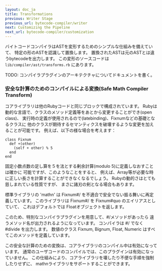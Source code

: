 ```yaml
---
layout: doc_ja
title: Transformations
previous: Writer Stage
previous_url: bytecode-compiler/writer
next: Customizing the Pipeline
next_url: bytecode-compiler/customization
---
```


バイトコードコンパイラはASTを変形するためのシンプルな仕組みを備えていて、
特定の形のASTを認識して置換します。
置換されたASTは元のASTとは違うbytecodeを出力します。
この変形のソースコードは `lib/compiler/ast/transforms.rb` にあります。

TODO: コンパイラプラグインのアーキテクチャについてドキュメントを書く。


### 安全な計算のためのコンパイルによる変換(Safe Math Compiler Transform)

コアライブラリは他のRubyコードと同じブロックで構成されています。
Rubyは動的な言語で、クラスのメソッド定義等をあとから変更することができ(open class)、
実行時の定義が使用されるので(latebinding)、Fixnumなどの基礎となるクラスに
他のクラスが期待するセマンティクスを破壊するような変更を加えることが可能です。
例えば、以下の様な場合を考えます：

    class Fixnum
      def +(other)
        (self + other) % 5
      end
    end

固定小数点数の足し算を５を法とする剰余計算(modulo 5)に定義しなおすことは確かに
可能ですが、このようなことをすると、
例えば、Array等が必要な時に正しい長さを計算することができなくなるでしょう。
Rubyの動的さはとても慈しまれている性質ですが、
まさに諸刃の剣となる場合もあります。

標準ライブラリの 'mathn' は Fixnum#/ を不適合で安全でない振る舞いに再定義しています。
このライブラリは Fixnum#/ を Fixnum#quo のエイリアスとしていて、
これはデフォルトでは Floatオブジェクトを返します。

このため、特別なコンパイラプラグインを用意して、#/メソッドがあったら
違うメソッド名が出力されるようになっています。
コンパイラは #/ でなく #divide を出力します。
数値のクラス Fixnum, Bignum, Float, Numeric はすべてこのメソッドを定義しています。

この安全な計算のための変換は、コアライブラリのコンパイル中は有効になっています。
通常のユーザコードのコンパイルでは、このプラグインは有効になっていません。
この仕組みにより、コアライブラリを壊したり不便な手順を強制したりせずに、
mathnライブラリをサポートすることができます。
